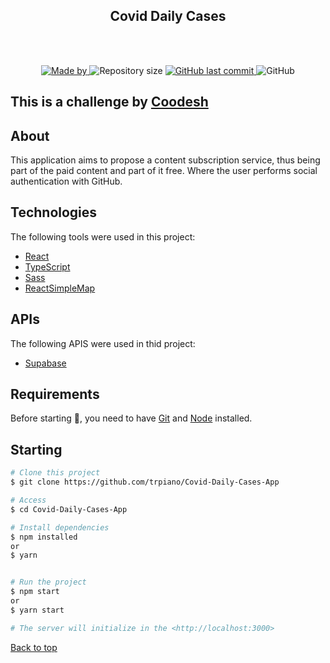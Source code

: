 <div align="center" id="top"> 
  <h2>Covid Daily Cases</h2>
</div>

<br />
<br />

<p align="center">
  <a href="https://www.linkedin.com/in/timoteopiano/">
    <img alt="Made by" src="https://img.shields.io/badge/made%20by-Timoteo%20Piano-%BD93EC">
  </a>
  <img alt="Repository size" src="https://img.shields.io/github/repo-size/trpiano/ig.news?color=%BD93EC">
  <a href="https://github.com/trpiano/ig.news/commits/master">
    <img alt="GitHub last commit" src="https://img.shields.io/github/last-commit/trpiano/ig.news?color=%BD93EC">
  </a>
  <img alt="GitHub" src="https://img.shields.io/github/license/trpiano/ig.news?color=%BD93EC">
</p>

## This is a challenge by [Coodesh](https://coodesh.com/)

## About

This application aims to propose a content subscription service, thus being part of the paid content and part of it free. Where the user performs social authentication with GitHub.

## Technologies

The following tools were used in this project:

- [React](https://pt-br.reactjs.org/)
- [TypeScript](https://www.typescriptlang.org/)
- [Sass](https://sass-lang.com/)
- [ReactSimpleMap](https://www.react-simple-maps.io/)

## APIs

The following APIS were used in thid project:

- [Supabase](https://supabase.com/)

## Requirements

Before starting 🏁, you need to have [Git](https://git-scm.com) and [Node](https://nodejs.org/en/) installed.

## Starting

```bash
# Clone this project
$ git clone https://github.com/trpiano/Covid-Daily-Cases-App

# Access
$ cd Covid-Daily-Cases-App

# Install dependencies
$ npm installed
or
$ yarn


# Run the project
$ npm start
or
$ yarn start

# The server will initialize in the <http://localhost:3000>
```

<a href="#top">Back to top</a>
